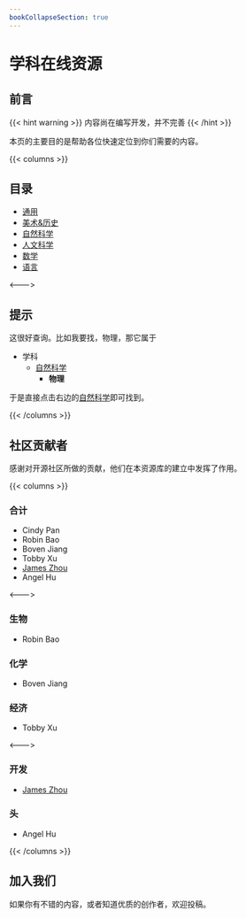 ```yaml
---
bookCollapseSection: true
---
```


# 学科在线资源

## 前言

{{< hint warning >}}
内容尚在编写开发，并不完善
{{< /hint >}}

本页的主要目的是帮助各位快速定位到你们需要的内容。

{{< columns >}}

## 目录

- [通用](通用/)
- [美术&历史](美术历史/)
- [自然科学](自然科学/)
- [人文科学](人文科学/)
- [数学](数学/)
- [语言](语言/)

<--->

## 提示

这很好查询。比如我要找，物理，那它属于

- 学科
  - [自然科学](自然科学/)
    - **物理**

于是直接点击右边的[自然科学](自然科学/)即可找到。

{{< /columns >}}

## 社区贡献者

感谢对开源社区所做的贡献，他们在本资源库的建立中发挥了作用。

{{< columns >}}

### 合计

- Cindy Pan
- Robin Bao
- Boven Jiang
- Tobby Xu
- [James Zhou](https://jamesflare.com)
- Angel Hu

<--->

### 生物
- Robin Bao

### 化学

- Boven Jiang

### 经济

- Tobby Xu

<--->

### 开发

- [James Zhou](https://jamesflare.com)

### 头

- Angel Hu

{{< /columns >}}

## 加入我们

如果你有不错的内容，或者知道优质的创作者，欢迎投稿。